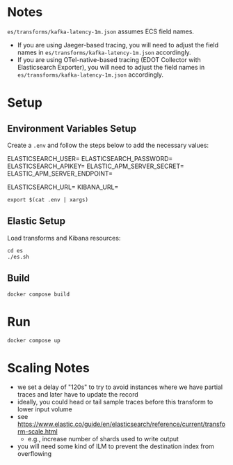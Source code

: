 # Notes

`es/transforms/kafka-latency-1m.json` assumes ECS field names.

* If you are using Jaeger-based tracing, you will need to adjust the field names in `es/transforms/kafka-latency-1m.json` accordingly.
* If you are using OTel-native-based tracing (EDOT Collector with Elasticsearch Exporter), you will need to adjust the field names in `es/transforms/kafka-latency-1m.json` accordingly.

# Setup

## Environment Variables Setup

Create a `.env` and follow the steps below to add the necessary values:

ELASTICSEARCH_USER=
ELASTICSEARCH_PASSWORD=
ELASTICSEARCH_APIKEY=
ELASTIC_APM_SERVER_SECRET=
ELASTIC_APM_SERVER_ENDPOINT=

ELASTICSEARCH_URL=
KIBANA_URL=

`export $(cat .env | xargs)`

## Elastic Setup

Load transforms and Kibana resources:

```
cd es
./es.sh
```

## Build

`docker compose build`

# Run

`docker compose up`

# Scaling Notes

* we set a delay of "120s" to try to avoid instances where we have partial traces and later have to update the record
* ideally, you could head or tail sample traces before this transform to lower input volume
* see https://www.elastic.co/guide/en/elasticsearch/reference/current/transform-scale.html
  * e.g., increase number of shards used to write output
* you will need some kind of ILM to prevent the destination index from overflowing
